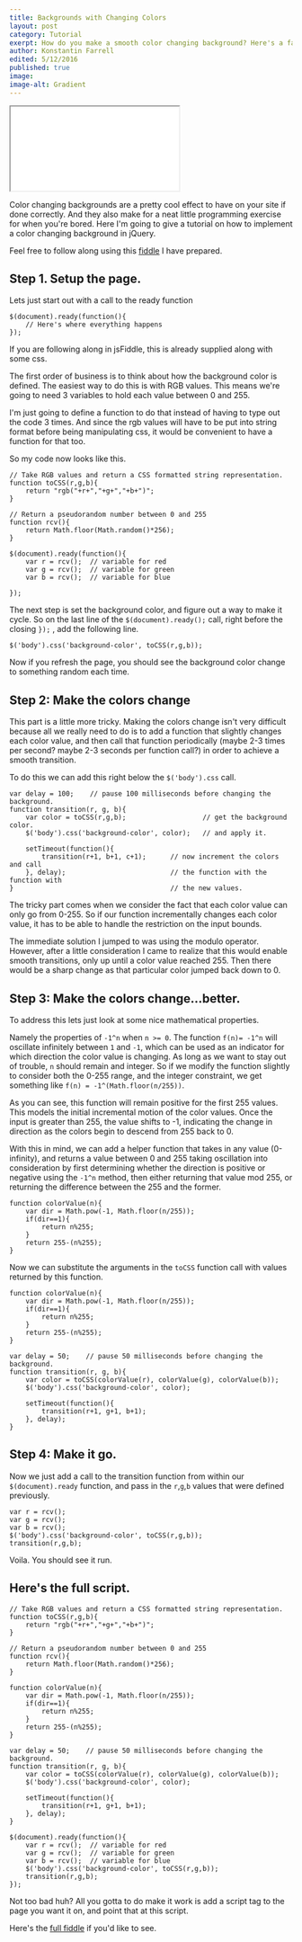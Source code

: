 ```yaml
---
title: Backgrounds with Changing Colors
layout: post
category: Tutorial
exerpt: How do you make a smooth color changing background? Here's a fairly straightforward way I thought of using jQuery.
author: Konstantin Farrell
edited: 5/12/2016
published: true
image: 
image-alt: Gradient
---
```


<iframe src='/static/lib/colors.html'></iframe>


Color changing backgrounds are a pretty cool effect to have on your site if done correctly.
And they also make for a neat little programming exercise for when you're bored.
Here I'm going to give a tutorial on how to implement a color changing
background in jQuery.

Feel free to follow along using this [fiddle](https://jsfiddle.net/cem8ukfr/8/) I have prepared.


## Step 1. Setup the page.

Lets just start out with a call to the ready function

    $(document).ready(function(){
        // Here's where everything happens
    });

If you are following along in jsFiddle, this is already supplied along with some css.

The first order of business is to think about how the background color is defined. The
easiest way to do this is with RGB values. This means we're going to need 3 variables
to hold each value between 0 and 255.

I'm just going to define a function to do that instead of having to type out the code 3 times.
And since the rgb values will have to be put into string format before being manipulating css,
it would be convenient to have a function for that too.

So my code now looks like this.

    // Take RGB values and return a CSS formatted string representation.
    function toCSS(r,g,b){
        return "rgb("+r+","+g+","+b+")";
    }

    // Return a pseudorandom number between 0 and 255
    function rcv(){
        return Math.floor(Math.random()*256);
    }

    $(document).ready(function(){
        var r = rcv();  // variable for red
        var g = rcv();  // variable for green
        var b = rcv();  // variable for blue

    });

The next step is set the background color, and figure out a way to make it cycle.
So on the last line of the `$(document).ready();` call, right before the closing `});`
, add the following line.

    $('body').css('background-color', toCSS(r,g,b));

Now if you refresh the page, you should see the background color change to
something random each time.

## Step 2: Make the colors change

This part is a little more tricky. Making the colors change isn't very difficult because all we
really need to do is to add a function that slightly changes each color value, and then call that
function periodically (maybe 2-3 times per second? maybe 2-3 seconds per function call?) in order
to achieve a smooth transition.

To do this we can add this right below the `$('body').css` call.

    var delay = 100;    // pause 100 milliseconds before changing the background.
    function transition(r, g, b){
        var color = toCSS(r,g,b);                   // get the background color.
        $('body').css('background-color', color);   // and apply it.

        setTimeout(function(){
            transition(r+1, b+1, c+1);      // now increment the colors and call
        }, delay);                          // the function with the function with
    }                                       // the new values.

The tricky part comes when we consider the fact that each color
value can only go from 0-255. So if our function incrementally changes
each color value, it has to be able to handle the restriction on the
input bounds.

The immediate solution I jumped to was using the modulo operator.
However, after a little consideration I came to realize that this would
enable smooth transitions, only up until a color value reached 255. Then
there would be a sharp change as that particular color jumped back down to 0.

## Step 3: Make the colors change...better.

To address this lets just look at some nice mathematical properties.

Namely the properties of `-1^n` when `n >= 0`. The function `f(n)= -1^n` will oscillate
infinitely between `1` and `-1`, which can be used as an indicator for which direction the
color value is changing. As long as we want to stay out of trouble, `n` should remain
and integer. So if we modify the function slightly to consider both the 0-255 range, and the
integer constraint, we get something like `f(n) = -1^(Math.floor(n/255))`.

As you can see, this function will remain positive for the first 255 values.
This models the initial incremental motion of the color values.
Once the input is greater than 255, the value shifts to -1,
indicating the change in direction as the colors begin to descend from 255 back to 0.

With this in mind, we can add a helper function that takes in any value (0-infinity),
and returns a value between 0 and 255 taking oscillation into consideration by first
determining whether the direction is positive or negative using the `-1^n` method, then either returning
that value mod 255, or returning the difference between the 255 and the former.

    function colorValue(n){
        var dir = Math.pow(-1, Math.floor(n/255));
        if(dir==1){
            return n%255;
        }
        return 255-(n%255);
    }

Now we can substitute the arguments in the `toCSS` function call with values returned by
this function.

    function colorValue(n){
        var dir = Math.pow(-1, Math.floor(n/255));
        if(dir==1){
            return n%255;
        }
        return 255-(n%255);
    }

    var delay = 50;    // pause 50 milliseconds before changing the background.
    function transition(r, g, b){
        var color = toCSS(colorValue(r), colorValue(g), colorValue(b));
        $('body').css('background-color', color);

        setTimeout(function(){
            transition(r+1, g+1, b+1);
        }, delay);
    }

## Step 4: Make it go.

Now we just add a call to the transition function from within our `$(document).ready`
function, and pass in the `r`,`g`,`b` values that were defined previously.

    var r = rcv();
    var g = rcv();
    var b = rcv();
    $('body').css('background-color', toCSS(r,g,b));
    transition(r,g,b);

Voila. You should see it run.

## Here's the full script.

    // Take RGB values and return a CSS formatted string representation.
    function toCSS(r,g,b){
        return "rgb("+r+","+g+","+b+")";
    }

    // Return a pseudorandom number between 0 and 255
    function rcv(){
        return Math.floor(Math.random()*256);
    }

    function colorValue(n){
        var dir = Math.pow(-1, Math.floor(n/255));
        if(dir==1){
            return n%255;
        }
        return 255-(n%255);
    }

    var delay = 50;    // pause 50 milliseconds before changing the background.
    function transition(r, g, b){
        var color = toCSS(colorValue(r), colorValue(g), colorValue(b));
        $('body').css('background-color', color);

        setTimeout(function(){
            transition(r+1, g+1, b+1);
        }, delay);
    }

    $(document).ready(function(){
        var r = rcv();  // variable for red
        var g = rcv();  // variable for green
        var b = rcv();  // variable for blue
        $('body').css('background-color', toCSS(r,g,b));
        transition(r,g,b);
    });


Not too bad huh? All you gotta to do make it work is
add a script tag to the page you want it on, and point that at
this script.

Here's the [full fiddle](https://jsfiddle.net/53upk1c6/) if you'd like to see.

